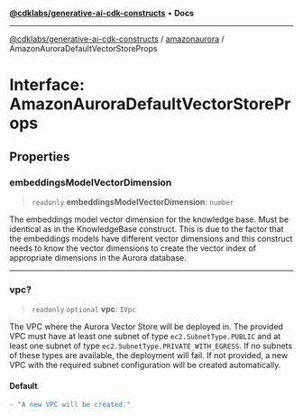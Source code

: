 [**@cdklabs/generative-ai-cdk-constructs**](../../../README.md) • **Docs**

***

[@cdklabs/generative-ai-cdk-constructs](../../../README.md) / [amazonaurora](../README.md) / AmazonAuroraDefaultVectorStoreProps

# Interface: AmazonAuroraDefaultVectorStoreProps

## Properties

### embeddingsModelVectorDimension

> `readonly` **embeddingsModelVectorDimension**: `number`

The embeddings model vector dimension for the knowledge base.
Must be identical as in the KnowledgeBase construct.
This is due to the factor that the embeddings models
have different vector dimensions and this construct
needs to know the vector dimensions to create the vector
index of appropriate dimensions in the Aurora database.

***

### vpc?

> `readonly` `optional` **vpc**: `IVpc`

The VPC where the Aurora Vector Store will be deployed in.
The provided VPC must have at least one subnet of type
`ec2.SubnetType.PUBLIC` and at least one subnet of type
`ec2.SubnetType.PRIVATE_WITH_EGRESS`. If no subnets of these
types are available, the deployment will fail.
If not provided, a new VPC with the required subnet
configuration will be created automatically.

#### Default

```ts
- "A new VPC will be created."
```
